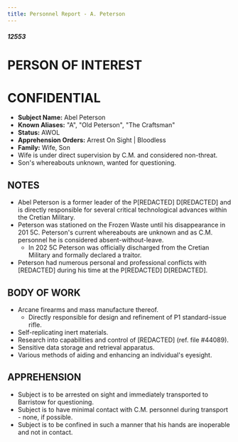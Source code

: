 ```yaml
---
title: Personnel Report - A. Peterson
---
```

##### 12553

# PERSON OF INTEREST

# CONFIDENTIAL

- **Subject Name:** Abel Peterson
- **Known Aliases:** "A", "Old Peterson", "The Craftsman"
- **Status:** AWOL
- **Apprehension Orders:** Arrest On Sight | Bloodless
- **Family:** Wife, Son
- Wife is under direct supervision by C.M. and considered non-threat.
- Son's whereabouts unknown, wanted for questioning.

## NOTES
- Abel Peterson is a former leader of the P\[REDACTED] D\[REDACTED] and is directly responsible for several critical technological advances within the Cretian Military. 
- Peterson was stationed on the Frozen Waste until his disappearance in 201 5C. Peterson's current whereabouts are unknown and as C.M. personnel he is considered absent-without-leave. 
	- In 202 5C Peterson was officially discharged from the Cretian Military and formally declared a traitor. 
- Peterson had numerous personal and professional conflicts with \[REDACTED] during his time at the P\[REDACTED] D\[REDACTED]. 

## BODY OF WORK
- Arcane firearms and mass manufacture thereof.
	- Directly responsible for design and refinement of P1 standard-issue rifle.
- Self-replicating inert materials.
- Research into capabilities and control of \[REDACTED] (ref. file #44089).
- Sensitive data storage and retrieval apparatus.
- Various methods of aiding and enhancing an individual's eyesight.

## APPREHENSION
- Subject is to be arrested on sight and immediately transported to Barristow for questioning. 
- Subject is to have minimal contact with C.M. personnel during transport - none, if possible. 
- Subject is to be confined in such a manner that his hands are inoperable and not in contact. 





